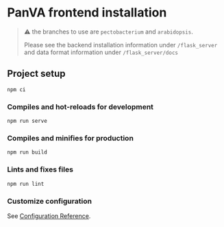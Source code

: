 # PanVA frontend installation

> <p> ⚠️ the branches to use are <code>pectobacterium</code> and <code>arabidopsis</code>.</p>
> Please see the backend installation information under <code>/flask_server</code> and data format information under <code>/flask_server/docs</code>

## Project setup
```
npm ci
```

### Compiles and hot-reloads for development
```
npm run serve
```

### Compiles and minifies for production
```
npm run build
```

### Lints and fixes files
```
npm run lint
```

### Customize configuration
See [Configuration Reference](https://cli.vuejs.org/config/).
